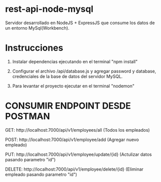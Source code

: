 # rest-api-node-mysql
Servidor desarrollado en NodeJS + ExpressJS que consume los datos de un entorno MySql(Workbench).

# Instrucciones
1) Instalar dependencias ejecutando en el terminal "npm install"

2) Configurar el archivo /api/database.js y agregar password y database, credenciales de la base de datos del servidor MySQL.

3) Para levantar el proyecto ejecutar en el terminal "nodemon"

# CONSUMIR ENDPOINT DESDE POSTMAN

GET: http://localhost:7000/api/v1/employees/all (Todos los empleados)

POST: http://localhost:7000/api/v1/employee/add (Agregar nuevo empleado)

PUT: http://localhost:7000/api/v1/employee/update/{id} (Actulizar datos pasando parametro "id")

DELETE: http://localhost:7000/api/v1/employee/delete/{id} (Eliminar empleado pasando parametro "id")
